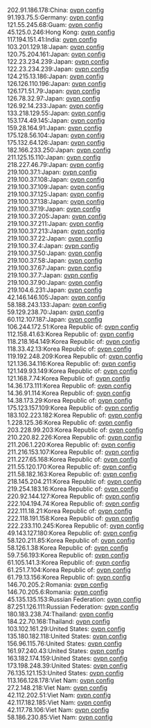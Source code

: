 202.91.186.178:China: [ovpn config](vpn/202_91_186_178.ovpn)  
91.193.75.5:Germany: [ovpn config](vpn/91_193_75_5.ovpn)  
121.55.245.68:Guam: [ovpn config](vpn/121_55_245_68.ovpn)  
45.125.0.246:Hong Kong: [ovpn config](vpn/45_125_0_246.ovpn)  
117.194.151.41:India: [ovpn config](vpn/117_194_151_41.ovpn)  
103.201.129.18:Japan: [ovpn config](vpn/103_201_129_18.ovpn)  
120.75.204.161:Japan: [ovpn config](vpn/120_75_204_161.ovpn)  
122.23.234.239:Japan: [ovpn config](vpn/122_23_234_239.ovpn)  
122.23.234.239:Japan: [ovpn config](vpn/122_23_234_239.ovpn)  
124.215.13.186:Japan: [ovpn config](vpn/124_215_13_186.ovpn)  
126.126.110.196:Japan: [ovpn config](vpn/126_126_110_196.ovpn)  
126.171.51.79:Japan: [ovpn config](vpn/126_171_51_79.ovpn)  
126.78.32.97:Japan: [ovpn config](vpn/126_78_32_97.ovpn)  
126.92.14.233:Japan: [ovpn config](vpn/126_92_14_233.ovpn)  
133.218.129.55:Japan: [ovpn config](vpn/133_218_129_55.ovpn)  
153.174.49.145:Japan: [ovpn config](vpn/153_174_49_145.ovpn)  
159.28.164.91:Japan: [ovpn config](vpn/159_28_164_91.ovpn)  
175.128.56.104:Japan: [ovpn config](vpn/175_128_56_104.ovpn)  
175.132.64.126:Japan: [ovpn config](vpn/175_132_64_126.ovpn)  
182.166.233.250:Japan: [ovpn config](vpn/182_166_233_250.ovpn)  
211.125.15.110:Japan: [ovpn config](vpn/211_125_15_110.ovpn)  
218.227.46.79:Japan: [ovpn config](vpn/218_227_46_79.ovpn)  
219.100.37.1:Japan: [ovpn config](vpn/219_100_37_1.ovpn)  
219.100.37.108:Japan: [ovpn config](vpn/219_100_37_108.ovpn)  
219.100.37.109:Japan: [ovpn config](vpn/219_100_37_109.ovpn)  
219.100.37.125:Japan: [ovpn config](vpn/219_100_37_125.ovpn)  
219.100.37.138:Japan: [ovpn config](vpn/219_100_37_138.ovpn)  
219.100.37.19:Japan: [ovpn config](vpn/219_100_37_19.ovpn)  
219.100.37.205:Japan: [ovpn config](vpn/219_100_37_205.ovpn)  
219.100.37.211:Japan: [ovpn config](vpn/219_100_37_211.ovpn)  
219.100.37.213:Japan: [ovpn config](vpn/219_100_37_213.ovpn)  
219.100.37.22:Japan: [ovpn config](vpn/219_100_37_22.ovpn)  
219.100.37.4:Japan: [ovpn config](vpn/219_100_37_4.ovpn)  
219.100.37.50:Japan: [ovpn config](vpn/219_100_37_50.ovpn)  
219.100.37.58:Japan: [ovpn config](vpn/219_100_37_58.ovpn)  
219.100.37.67:Japan: [ovpn config](vpn/219_100_37_67.ovpn)  
219.100.37.7:Japan: [ovpn config](vpn/219_100_37_7.ovpn)  
219.100.37.90:Japan: [ovpn config](vpn/219_100_37_90.ovpn)  
219.104.6.231:Japan: [ovpn config](vpn/219_104_6_231.ovpn)  
42.146.146.105:Japan: [ovpn config](vpn/42_146_146_105.ovpn)  
58.188.243.133:Japan: [ovpn config](vpn/58_188_243_133.ovpn)  
59.129.238.70:Japan: [ovpn config](vpn/59_129_238_70.ovpn)  
60.112.107.187:Japan: [ovpn config](vpn/60_112_107_187.ovpn)  
106.244.172.51:Korea Republic of: [ovpn config](vpn/106_244_172_51.ovpn)  
112.158.41.63:Korea Republic of: [ovpn config](vpn/112_158_41_63.ovpn)  
118.218.164.149:Korea Republic of: [ovpn config](vpn/118_218_164_149.ovpn)  
118.33.42.13:Korea Republic of: [ovpn config](vpn/118_33_42_13.ovpn)  
119.192.248.209:Korea Republic of: [ovpn config](vpn/119_192_248_209.ovpn)  
121.136.34.116:Korea Republic of: [ovpn config](vpn/121_136_34_116.ovpn)  
121.149.93.149:Korea Republic of: [ovpn config](vpn/121_149_93_149.ovpn)  
121.168.7.74:Korea Republic of: [ovpn config](vpn/121_168_7_74.ovpn)  
14.36.173.111:Korea Republic of: [ovpn config](vpn/14_36_173_111.ovpn)  
14.36.91.114:Korea Republic of: [ovpn config](vpn/14_36_91_114.ovpn)  
14.38.173.29:Korea Republic of: [ovpn config](vpn/14_38_173_29.ovpn)  
175.123.157.109:Korea Republic of: [ovpn config](vpn/175_123_157_109.ovpn)  
183.102.223.182:Korea Republic of: [ovpn config](vpn/183_102_223_182.ovpn)  
1.228.125.36:Korea Republic of: [ovpn config](vpn/1_228_125_36.ovpn)  
203.228.99.203:Korea Republic of: [ovpn config](vpn/203_228_99_203.ovpn)  
210.220.82.226:Korea Republic of: [ovpn config](vpn/210_220_82_226.ovpn)  
211.206.1.220:Korea Republic of: [ovpn config](vpn/211_206_1_220.ovpn)  
211.216.153.107:Korea Republic of: [ovpn config](vpn/211_216_153_107.ovpn)  
211.227.65.168:Korea Republic of: [ovpn config](vpn/211_227_65_168.ovpn)  
211.55.120.170:Korea Republic of: [ovpn config](vpn/211_55_120_170.ovpn)  
211.58.182.163:Korea Republic of: [ovpn config](vpn/211_58_182_163.ovpn)  
218.145.204.211:Korea Republic of: [ovpn config](vpn/218_145_204_211.ovpn)  
219.254.183.16:Korea Republic of: [ovpn config](vpn/219_254_183_16.ovpn)  
220.92.144.127:Korea Republic of: [ovpn config](vpn/220_92_144_127.ovpn)  
222.104.194.74:Korea Republic of: [ovpn config](vpn/222_104_194_74.ovpn)  
222.111.18.21:Korea Republic of: [ovpn config](vpn/222_111_18_21.ovpn)  
222.118.191.158:Korea Republic of: [ovpn config](vpn/222_118_191_158.ovpn)  
222.233.110.245:Korea Republic of: [ovpn config](vpn/222_233_110_245.ovpn)  
49.143.127.180:Korea Republic of: [ovpn config](vpn/49_143_127_180.ovpn)  
58.120.211.85:Korea Republic of: [ovpn config](vpn/58_120_211_85.ovpn)  
58.126.1.38:Korea Republic of: [ovpn config](vpn/58_126_1_38.ovpn)  
59.7.56.193:Korea Republic of: [ovpn config](vpn/59_7_56_193.ovpn)  
61.105.141.3:Korea Republic of: [ovpn config](vpn/61_105_141_3.ovpn)  
61.251.7.104:Korea Republic of: [ovpn config](vpn/61_251_7_104.ovpn)  
61.79.13.156:Korea Republic of: [ovpn config](vpn/61_79_13_156.ovpn)  
146.70.205.2:Romania: [ovpn config](vpn/146_70_205_2.ovpn)  
146.70.205.6:Romania: [ovpn config](vpn/146_70_205_6.ovpn)  
45.135.135.153:Russian Federation: [ovpn config](vpn/45_135_135_153.ovpn)  
87.251.126.111:Russian Federation: [ovpn config](vpn/87_251_126_111.ovpn)  
180.183.238.74:Thailand: [ovpn config](vpn/180_183_238_74.ovpn)  
184.22.70.168:Thailand: [ovpn config](vpn/184_22_70_168.ovpn)  
103.102.161.29:United States: [ovpn config](vpn/103_102_161_29.ovpn)  
135.180.182.118:United States: [ovpn config](vpn/135_180_182_118.ovpn)  
156.96.115.76:United States: [ovpn config](vpn/156_96_115_76.ovpn)  
161.97.240.43:United States: [ovpn config](vpn/161_97_240_43.ovpn)  
163.182.174.159:United States: [ovpn config](vpn/163_182_174_159.ovpn)  
173.198.248.39:United States: [ovpn config](vpn/173_198_248_39.ovpn)  
76.135.121.153:United States: [ovpn config](vpn/76_135_121_153.ovpn)  
113.166.128.178:Viet Nam: [ovpn config](vpn/113_166_128_178.ovpn)  
27.2.148.218:Viet Nam: [ovpn config](vpn/27_2_148_218.ovpn)  
42.112.202.51:Viet Nam: [ovpn config](vpn/42_112_202_51.ovpn)  
42.117.182.185:Viet Nam: [ovpn config](vpn/42_117_182_185.ovpn)  
42.117.78.106:Viet Nam: [ovpn config](vpn/42_117_78_106.ovpn)  
58.186.230.85:Viet Nam: [ovpn config](vpn/58_186_230_85.ovpn)  
